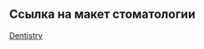 

## Ссылка на макет стоматологии
<a href="https://www.figma.com/design/eiF5opLjBa2hUWWVOxKemJ/%D1%81%D1%82%D0%BE%D0%BC%D0%B0%D1%82%D0%BE%D0%BB%D0%BE%D0%B3%D0%B8%D1%8F?node-id=417-19&node-type=FRAME&t=VU2WH6C0sA4wqKra-0
">Dentistry</a>
